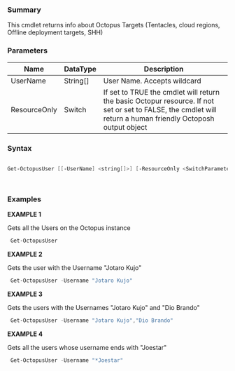 ﻿### Summary

This cmdlet returns info about Octopus Targets (Tentacles, cloud regions, Offline deployment targets, SHH)
### Parameters
| Name | DataType          | Description |
| ------------- | ----------- | ----------- |
| UserName | String[] |  User Name. Accepts wildcard     |
| ResourceOnly | Switch |  If set to TRUE the cmdlet will return the basic Octopur resource. If not set or set to FALSE, the cmdlet will return a human friendly Octoposh output object     |

### Syntax
``` powershell

Get-OctopusUser [[-UserName] <string[]>] [-ResourceOnly <SwitchParameter>] [<CommonParameters>]




``` 

### Examples 

**EXAMPLE 1**

Gets all the Users on the Octopus instance

``` powershell 
 Get-OctopusUser
``` 

**EXAMPLE 2**

Gets the user with the Username "Jotaro Kujo"

``` powershell 
 Get-OctopusUser -Username "Jotaro Kujo"
``` 

**EXAMPLE 3**

Gets the users with the Usernames "Jotaro Kujo" and "Dio Brando"

``` powershell 
 Get-OctopusUser -Username "Jotaro Kujo","Dio Brando"
``` 

**EXAMPLE 4**

Gets all the users whose username ends with "Joestar"

``` powershell 
 Get-OctopusUser -Username "*Joestar"
``` 


